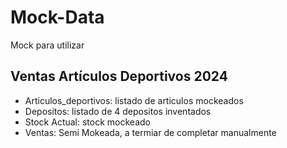 # Mock-Data

Mock para utilizar

## Ventas Artículos Deportivos 2024

* Articulos_deportivos: listado de articulos mockeados
* Depositos: listado de 4 depositos inventados
* Stock Actual: stock mockeado
* Ventas: Semi Mokeada, a termiar de completar manualmente
